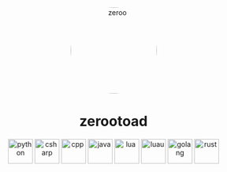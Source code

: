 <div align="center">
    <img src="https://avatars.githubusercontent.com/u/153208404?v=4" alt="zeroo" style="border-radius: 50%; width: 175px; height: 175px;">
</div>

<div align="center">
    <h1>zerootoad</h1>
    <img src="https://cdn-icons-png.flaticon.com/128/5968/5968350.png" alt="python" width="50" height="50">
    <img src="https://cdn-icons-png.flaticon.com/128/6132/6132221.png" alt="csharp" width="50" height="50">
    <img src="https://cdn-icons-png.flaticon.com/128/6132/6132222.png" alt="cpp" width="50" height="50">
    <img src="https://cdn-icons-png.flaticon.com/128/5968/5968282.png" alt="java" width="50" height="50">
    <img src="https://duckduckgo.com/i/074bab0a.png" alt="lua" width="50" height="50">
    <img src="https://external-content.duckduckgo.com/ip3/luau-lang.org.ico" alt="luau" width="50" height="50">
    <img src="https://external-content.duckduckgo.com/ip3/go.dev.ico" alt="golang" width="50" height="50">
    <img src="https://imgs.search.brave.com/e6QgXkM420NayfRebBtVfmUpFgQIDf4IS3WP6w7GLqE/rs:fit:32:32:1:0/g:ce/aHR0cDovL2Zhdmlj/b25zLnNlYXJjaC5i/cmF2ZS5jb20vaWNv/bnMvOTE1OGE2OGMy/NGY3N2I1OGZlNjli/MjNmNWEyNWYzYWU5/ZmE2ZTM3OGQ1MzIz/Y2U5MDFlODJmNTY2/NjNkZmM3Yi93d3cu/cnVzdC1sYW5nLm9y/Zy8" alt="rust" width="50" height="50">
</div>
